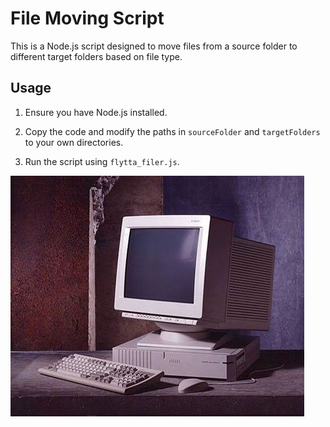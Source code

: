 # File Moving Script

This is a Node.js script designed to move files from a source folder to different target folders based on file type.

## Usage

1. Ensure you have Node.js installed.

2. Copy the code and modify the paths in `sourceFolder` and `targetFolders` to your own directories.

3. Run the script using `flytta_filer.js`.


![dator](dator.jpg)
